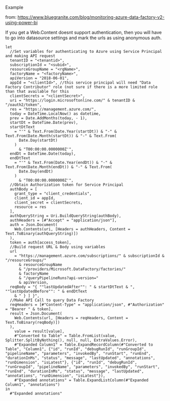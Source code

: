 Example

from: https://www.bluegranite.com/blog/monitoring-azure-data-factory-v2-using-power-bi

If you get a Web.Content doesnt support authentication, then you will have to go into datasource settings and mark the urls as using anonymous auth.


    let
      //Set variables for authenticating to Azure using Service Principal and making API request
      tenantID = "<tenantid>",
      subscriptionId = "<subid>",
      resourceGroupName = "<rgName>",
      factoryName = "<factoryName>",
      apiVersion = "2018-06-01",
      appId = "<clientId>", //this service principal will need "Data Factory Contributor" role (not sure if there is a more limited role than that available for this
      clientSecrets = "<clientSecret>",
      uri = "https://login.microsoftonline.com/" & tenantID & "/oauth2/token",
      res = "https://management.azure.com/",
      today = DateTime.LocalNow() as datetime,
      prev = Date.AddMonths(today, - 1),
      startDt = DateTime.Date(prev),
      startDtText
        = "'" & Text.From(Date.Year(startDt)) & "-" & Text.From(Date.Month(startDt)) & "-" & Text.From(
          Date.Day(startDt)
        )
          & "T00:00:00.0000000Z'",
      endDt = DateTime.Date(today),
      endDtText
        = "'" & Text.From(Date.Year(endDt)) & "-" & Text.From(Date.Month(endDt)) & "-" & Text.From(
          Date.Day(endDt)
        )
          & "T00:00:00.0000000Z'",
      //Obtain Authorization token for Service Principal
      authBody = [
        grant_type = "client_credentials",
        client_id = appId,
        client_secret = clientSecrets,
        resource = res
      ],
      authQueryString = Uri.BuildQueryString(authBody),
      authHeaders = [#"Accept" = "application/json"],
      auth = Json.Document(
        Web.Contents(uri, [Headers = authHeaders, Content = Text.ToBinary(authQueryString)])
      ),
      token = auth[access_token],
      //Build request URL & Body using variables
      url
        = "https://management.azure.com/subscriptions/" & subscriptionId & "/resourceGroups/"
          & resourceGroupName
          & "/providers/Microsoft.DataFactory/factories/"
          & factoryName
          & "/queryPipelineRuns?api-version="
          & apiVersion,
      reqBody = "{ ""lastUpdatedAfter"": " & startDtText & ", ""lastUpdatedBefore"": " & endDtText
        & " } ] }",
      //Make API Call to query Data Factory
      reqHeaders = [#"Content-Type" = "application/json", #"Authorization" = "Bearer " & token],
      result = Json.Document(
        Web.Contents(url, [Headers = reqHeaders, Content = Text.ToBinary(reqBody)])
      ),
        value = result[value],
        #"Converted to Table" = Table.FromList(value, Splitter.SplitByNothing(), null, null, ExtraValues.Error),
        #"Expanded Column1" = Table.ExpandRecordColumn(#"Converted to Table", "Column1", {"id", "runId", "debugRunId", "runGroupId", "pipelineName", "parameters", "invokedBy", "runStart", "runEnd", "durationInMs", "status", "message", "lastUpdated", "annotations", "runDimension", "isLatest"}, {"id", "runId", "debugRunId", "runGroupId", "pipelineName", "parameters", "invokedBy", "runStart", "runEnd", "durationInMs", "status", "message", "lastUpdated", "annotations", "runDimension", "isLatest"}),
        #"Expanded annotations" = Table.ExpandListColumn(#"Expanded Column1", "annotations")
    in
      #"Expanded annotations"
